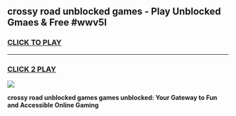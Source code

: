 
## crossy road unblocked games - Play Unblocked Gmaes & Free #wwv5l
<h3>
<a href="https://news.freeplayer.one?title=crossy_road_unblocked_games&ref=03M">CLICK TO PLAY</a></h3>
<hr>

<h3>
<a href="https://news.freeplayer.one?title=crossy_road_unblocked_games&ref=03M">CLICK 2 PLAY</a>
  
</h3>

<a href="https://news.freeplayer.one?title=crossy_road_unblocked_games&ref=03M"><img src="https://clearcache.store/games.png"></a>


**crossy road unblocked games games unblocked: Your Gateway to Fun and Accessible Online Gaming**
